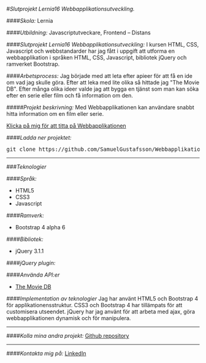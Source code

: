#_Slutprojekt Lernia16 Webbapplikationsutveckling._

####_Skola:_ Lernia

####_Utbildning:_ Javascriptutveckare, Frontend – Distans

####_Slutprojekt Lernia16 Webbapplikationsutveckling:_ I kursen HTML, CSS, Javascript och webbstandarder har jag fått i uppgift att utforma en webbapplikation i språken HTML, CSS, Javascript, bibliotek jQuery och ramverket Bootstrap.

####_Arbetsprocess:_ Jag började med att leta efter apieer för att få en ide om vad jag skulle göra. Efter att leka med lite olika så hittade jag "The Movie DB". Efter många olika ideer valde jag att bygga en tjänst som man kan söka efter en serie eller film och få information om den. 


#####_Projekt beskrivning:_
Med Webbapplikationen kan användare snabbt hitta information om en film eller serie.

[Klicka på mig för att titta på Webbapplikationen](https://samuelgustafsson.github.io/Webbapplikationsutveckling-slutprojekt/)

####_Ladda ner projektet:_
<pre>git clone https://github.com/SamuelGustafsson/Webbapplikationsutveckling-slutprojekt.git</pre>

---

###_Teknologier_

####_Språk:_
* HTML5
* CSS3
* Javascript

####_Ramverk:_
*	Bootstrap 4 alpha 6

####_Bibliotek:_
*	jQuery 3.1.1


####_jQuery plugin:_

####_Använda API:er_
* [The Movie DB](https://www.themoviedb.org/)


####_Implementation av teknologier_
Jag har använt HTML5 och Bootstrap 4 för applikationensstruktur. CSS3 och Bootstrap 4 har tillämpats för att customisera utseendet. 
jQuery har jag använt för att arbeta med ajax, göra webbapplikationen dynamisk och för manipulera.  

---

####_Kolla mina andra projekt:_
[Github repository](https://github.com/SamuelGustafsson?tab=repositories)

---

####_Kontakta mig på:_
[LinkedIn](https://se.linkedin.com/in/samuel-gustafsson)
